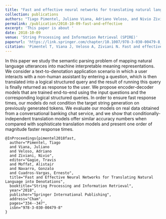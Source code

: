 ```yaml
---
title: "Fast and effective neural networks for translating natural language into denotations"
collection: publications
authors: "Tiago Pimentel, Juliano Viana, Adriano Veloso, and Nivio Ziviani"
permalink: /publication/2018-10-09-fast-and-effective
excerpt: 'This paper is about '
date: 2018-10-09
venue: 'String Processing and Information Retrieval (SPIRE)'
paperurl: 'https://link.springer.com/chapter/10.1007/978-3-030-00479-8_27'
citation: 'Pimentel T, Viana J, Veloso A, Ziviani N. Fast and effective neural networks for translating natural language into denotations. In: International Symposium on String Processing and Information Retrieval, 2018 Oct 9 (pp. 334-347). Springer, Cham.'
---
```


In this paper we study the semantic parsing problem of mapping natural language utterances into machine interpretable meaning representations. We consider a text-to-denotation application scenario in which a user interacts with a non-human assistant by entering a question, which is then translated into a logical structured query and the result of running this query is finally returned as response to the user. We propose encoder-decoder models that are trained end-to-end using the input questions and the corresponding logical structured queries. In order to ensure fast response times, our models do not condition the target string generation on previously generated tokens. We evaluate our models on real data obtained from a conversational banking chat service, and we show that conditionally-independent translation models offer similar accuracy numbers when compared with sophisticate translation models and present one order of magnitude faster response times.

```
@InProceedings{pimentel2018fast,
  author="Pimentel, Tiago
  and Viana, Juliano
  and Veloso, Adriano
  and Ziviani, Nivio",
  editor="Gagie, Travis
  and Moffat, Alistair
  and Navarro, Gonzalo
  and Cuadros-Vargas, Ernesto",
  title="Fast and Effective Neural Networks for Translating Natural Language into Denotations",
  booktitle="String Processing and Information Retrieval",
  year="2018",
  publisher="Springer International Publishing",
  address="Cham",
  pages="334--347",
  isbn="978-3-030-00479-8"
}
```